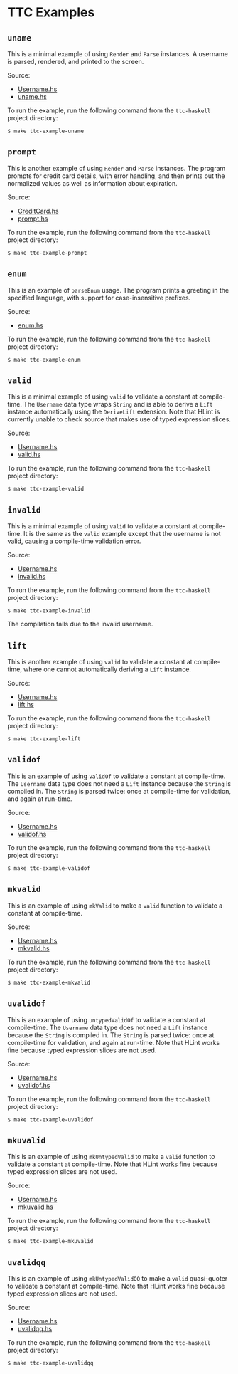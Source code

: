 # TTC Examples

## `uname`

This is a minimal example of using `Render` and `Parse` instances.  A username
is parsed, rendered, and printed to the screen.

Source:

* [Username.hs](uname/Username.hs)
* [uname.hs](uname/uname.hs)

To run the example, run the following command from the `ttc-haskell` project
directory:

    $ make ttc-example-uname

## `prompt`

This is another example of using `Render` and `Parse` instances.  The program
prompts for credit card details, with error handling, and then prints out the
normalized values as well as information about expiration.

Source:

* [CreditCard.hs](prompt/CreditCard.hs)
* [prompt.hs](prompt/prompt.hs)

To run the example, run the following command from the `ttc-haskell` project
directory:

    $ make ttc-example-prompt

## `enum`

This is an example of `parseEnum` usage.  The program prints a greeting in
the specified language, with support for case-insensitive prefixes.

Source:

* [enum.hs](prompt/enum.hs)

To run the example, run the following command from the `ttc-haskell` project
directory:

    $ make ttc-example-enum

## `valid`

This is a minimal example of using `valid` to validate a constant at
compile-time.  The `Username` data type wraps `String` and is able to derive a
`Lift` instance automatically using the `DeriveLift` extension.  Note that
HLint is currently unable to check source that makes use of typed expression
slices.

Source:

* [Username.hs](valid/Username.hs)
* [valid.hs](valid/valid.hs)

To run the example, run the following command from the `ttc-haskell` project
directory:

    $ make ttc-example-valid

## `invalid`

This is a minimal example of using `valid` to validate a constant at
compile-time.  It is the same as the `valid` example except that the username
is not valid, causing a compile-time validation error.

Source:

* [Username.hs](invalid/Username.hs)
* [invalid.hs](invalid/invalid.hs)

To run the example, run the following command from the `ttc-haskell` project
directory:

    $ make ttc-example-invalid

The compilation fails due to the invalid username.

## `lift`

This is another example of using `valid` to validate a constant at
compile-time, where one cannot automatically deriving a `Lift` instance.

Source:

* [Username.hs](lift/Username.hs)
* [lift.hs](lift/lift.hs)

To run the example, run the following command from the `ttc-haskell` project
directory:

    $ make ttc-example-lift

## `validof`

This is an example of using `validOf` to validate a constant at compile-time.
The `Username` data type does not need a `Lift` instance because the `String`
is compiled in.  The `String` is parsed twice: once at compile-time for
validation, and again at run-time.

Source:

* [Username.hs](validof/Username.hs)
* [validof.hs](validof/validof.hs)

To run the example, run the following command from the `ttc-haskell` project
directory:

    $ make ttc-example-validof

## `mkvalid`

This is an example of using `mkValid` to make a `valid` function to validate a
constant at compile-time.

Source:

* [Username.hs](mkvalid/Username.hs)
* [mkvalid.hs](mkvalid/mkvalid.hs)

To run the example, run the following command from the `ttc-haskell` project
directory:

    $ make ttc-example-mkvalid

## `uvalidof`

This is an example of using `untypedValidOf` to validate a constant at
compile-time.  The `Username` data type does not need a `Lift` instance
because the `String` is compiled in.  The `String` is parsed twice: once at
compile-time for validation, and again at run-time.  Note that HLint works
fine because typed expression slices are not used.

Source:

* [Username.hs](uvalidof/Username.hs)
* [uvalidof.hs](uvalidof/uvalidof.hs)

To run the example, run the following command from the `ttc-haskell` project
directory:

    $ make ttc-example-uvalidof

## `mkuvalid`

This is an example of using `mkUntypedValid` to make a `valid` function to
validate a constant at compile-time.  Note that HLint works fine because typed
expression slices are not used.

Source:

* [Username.hs](mkuvalid/Username.hs)
* [mkuvalid.hs](mkuvalid/mkuvalid.hs)

To run the example, run the following command from the `ttc-haskell` project
directory:

    $ make ttc-example-mkuvalid

## `uvalidqq`

This is an example of using `mkUntypedValidQQ` to make a `valid` quasi-quoter
to validate a constant at compile-time.  Note that HLint works fine because
typed expression slices are not used.

Source:

* [Username.hs](uvalidqq/Username.hs)
* [uvalidqq.hs](uvalidqq/uvalidqq.hs)

To run the example, run the following command from the `ttc-haskell` project
directory:

    $ make ttc-example-uvalidqq
